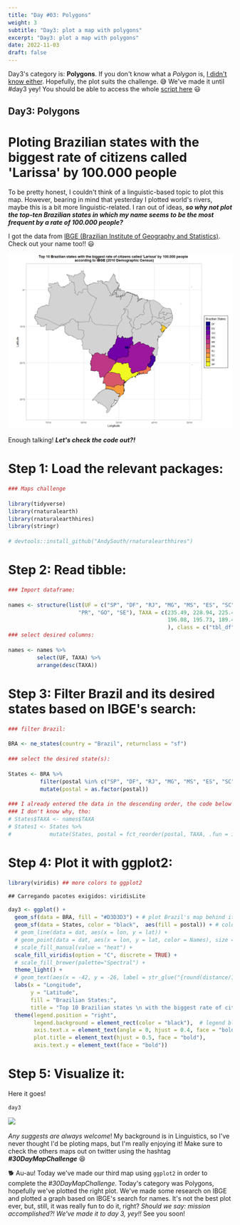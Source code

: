 ```yaml
---
title: "Day #03: Polygons"
weight: 3
subtitle: "Day3: plot a map with polygons"
excerpt: "Day3: plot a map with polygons"
date: 2022-11-03
draft: false
---
```


Day3's category is: **Polygons**. If you don't know what a *Polygon* is, [I didn't know either](https://en.wikipedia.org/wiki/Polygon). Hopefully, the plot suits the challenge. 😅 We've made it until #day3 yey! You should be able to access the whole [script here](https://github.com/Larissa-Cury/blogScripts.git) 😃

## Day3: Polygons

# Ploting Brazilian states with the biggest rate of citizens called 'Larissa' by 100.000 people

To be pretty honest, I couldn't think of a linguistic-based topic to plot this map. However, bearing in mind that yesterday I plotted world's rivers, maybe this is a bit more linguistic-related. I ran out of ideas, ***so why not plot the top-ten Brazilian states in which my name seems to be the most frequent by a rate of 100.000 people?***

I got the data from [IBGE (Brazilian Institute of Geography and Statistics)](https://censo2010.ibge.gov.br/nomes/#/search/response/187). Check out your name too!! 😃

<center>

![](images/paste-2B1C6700.png)

</center>

Enough talking! ***Let's check the code out?!***

# Step 1: Load the relevant packages:


```r
### Maps challenge 

library(tidyverse)
library(rnaturalearth)
library(rnaturalearthhires)
library(stringr)

# devtools::install_github("AndySouth/rnaturalearthhires")
```

# Step 2: Read tibble:


```r
### Import dataframe: 

names <- structure(list(UF = c("SP", "DF", "RJ", "MG", "MS", "ES", "SC", 
                      "PR", "GO", "SE"), TAXA = c(235.49, 228.94, 225.44, 202.44, 196.4, 
                                                  196.08, 195.73, 189.45, 184.87, 184.81)), row.names = c(NA, -10L
                                                  ), class = c("tbl_df", "tbl", "data.frame")) 
### select desired columns:

names <- names %>% 
         select(UF, TAXA) %>% 
         arrange(desc(TAXA))
```

# Step 3: Filter Brazil and its desired states based on IBGE's search:


```r
### filter Brazil: 

BRA <- ne_states(country = "Brazil", returnclass = "sf") 

### select the desired state(s):

States <- BRA %>%
          filter(postal %in% c("SP", "DF", "RJ", "MG", "MS", "ES", "SC", "PR", "GO", "SE")) %>% 
          mutate(postal = as.factor(postal)) 

### I already entered the data in the descending order, the code below is NOT working,
### I don't know why, tho: 
# States$TAXA <- names$TAXA
# States1 <- States %>% 
#            mutate(States, postal = fct_reorder(postal, TAXA, .fun = identity))
```

# Step 4: Plot it with ggplot2:


```r
library(viridis) ## more colors to ggplot2
```

```
## Carregando pacotes exigidos: viridisLite
```

```r
day3 <- ggplot() + 
  geom_sf(data = BRA, fill = "#D3D3D3") + # plot Brazil's map behind it
  geom_sf(data = States, color = "black",  aes(fill = postal)) + # color of the map's border (color); color inside of it (fill)
  # geom_line(data = dat, aes(x = lon, y = lat)) +
  # geom_point(data = dat, aes(x = lon, y = lat, color = Names), size = 3.5, shape = 18) +
  # scale_fill_manual(value = "heat") +
  scale_fill_viridis(option = "C", discrete = TRUE) + 
  # scale_fill_brewer(palette="Spectral") + 
  theme_light() +
  # geom_text(aes(x = -42, y = -26, label = str_glue("{round(distance/1000, 2)} km"))) +
  labs(x = "Longitude",
       y = "Latitude",
       fill = "Brazilian States:",
       title = "Top 10 Brazilian states \n with the biggest rate of citizens called 'Larissa' by 100.000 people \n according to IBGE (2010 Demographic Census)") +
  theme(legend.position = "right",
        legend.background = element_rect(color = "black"),  # legend block
        axis.text.x = element_text(angle = 0, hjust = 0.4, face = "bold"), # caption
        plot.title = element_text(hjust = 0.5, face = "bold"),
        axis.text.y = element_text(face = "bold")) 
```

# Step 5: Visualize it:

Here it goes!


```r
day3
```

<img src="{{< blogdown/postref >}}index_files/figure-html/unnamed-chunk-5-1.png" width="672" />

*Any suggests are always welcome*! My background is in Linguistics, so I've never thought I'd be ploting maps, but I'm really enjoying it! Make sure to check the others maps out on twitter using the hashtag ***#30DayMapChallenge*** 😆

🐕 Au-au! Today we've made our third map using `ggplot2` in order to complete the *#30DayMapChallenge*. Today's category was Polygons, hopefully we've plotted the right plot. We've made some research on IBGE and plotted a graph based on IBGE's search for names. It's not the best plot ever, but, still, it was really fun to do it, right? *Should we say: mission accomplished?! We've made it to day 3, yey!!* See you soon!
